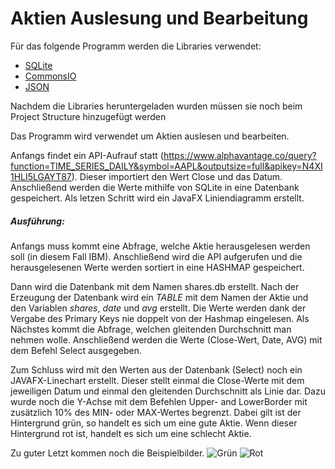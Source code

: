 # Aktien Auslesung und Bearbeitung
Für das folgende Programm werden die Libraries verwendet:
* [SQLite](https://mvnrepository.com/artifact/org.xerial/sqlite-jdbc) 
* [CommonsIO](https://mvnrepository.com/artifact/commons-io/commons-io) 
* [JSON](https://mvnrepository.com/artifact/org.json/json/20140107) 

Nachdem die Libraries heruntergeladen wurden müssen sie noch beim Project Structure hinzugefügt werden

Das Programm wird verwendet um Aktien auslesen und bearbeiten.

Anfangs findet ein API-Aufrauf statt (https://www.alphavantage.co/query?function=TIME_SERIES_DAILY&symbol=AAPL&outputsize=full&apikey=N4XI1HLI5LGAYT87). Dieser importiert den Wert Close und das Datum. 
Anschließend werden die Werte mithilfe von SQLite in eine Datenbank gespeichert.
Als letzen Schritt wird ein JavaFX Liniendiagramm erstellt.

##### Ausführung:
Anfangs muss kommt eine Abfrage, welche Aktie herausgelesen werden soll (in diesem Fall IBM). 
Anschließend wird die API aufgerufen und die herausgelesenen Werte werden sortiert in eine HASHMAP gespeichert.

Dann wird die Datenbank mit dem Namen shares.db erstellt.
Nach der Erzeugung der Datenbank wird ein _TABLE_ mit dem Namen der Aktie und den Variablen _shares_, _date_ und _avg_ erstellt.
Die Werte werden dank der Vergabe des Primary Keys nie doppelt von der Hashmap eingelesen.
Als Nächstes kommt die Abfrage, welchen gleitenden Durchschnitt man nehmen wolle.
Anschließend werden die Werte (Close-Wert, Date, AVG) mit dem Befehl Select ausgegeben.

Zum Schluss wird mit den Werten aus der Datenbank (Select) noch ein JAVAFX-Linechart erstellt.
Dieser stellt einmal die Close-Werte mit dem jeweiligen Datum und einmal den gleitenden Durchschnitt als Linie dar.
Dazu wurde noch die Y-Achse mit dem Befehlen Upper- and LowerBorder mit zusätzlich 10% des MIN- oder MAX-Wertes begrenzt.
Dabei gilt ist der Hintergrund grün, so handelt es sich um eine gute Aktie.
Wenn dieser Hintergrund rot ist, handelt es sich um eine schlecht Aktie.

Zu guter Letzt kommen noch die Beispielbilder. 
![Grün](https://github.com/SeiDa3009/4AHWII_SWP_normal/blob/master/shares_calculator/ExampleGreen.JPG)
![Rot](https://github.com/SeiDa3009/4AHWII_SWP_normal/blob/master/shares_calculator/ExampleRed.JPG)













